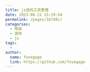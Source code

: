 ```yaml
---
title: js逆向工具整理
date: 2023-06-21 15:29:54
permalink: /pages/1b748c/
categories:
  - 爬虫
  - 逆向
  - js
tags:
  - 
author: 
  name: fovegage
  link: https://github.com/fovegage
---
```

